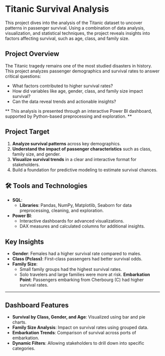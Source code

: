 # Titanic Survival Analysis 

This project dives into the analysis of the Titanic dataset to uncover patterns in passenger survival. Using a combination of data analysis, visualization, and statistical techniques, the project reveals insights into factors affecting survival, such as age, class, and family size.

## Project Overview
The Titanic tragedy remains one of the most studied disasters in history. This project analyzes passenger demographics and survival rates to answer critical questions:
* What factors contributed to higher survival rates?
* How did variables like age, gender, class, and family size impact survival?
* Can the data reveal trends and actionable insights?

** This analysis is presented through an interactive Power BI dashboard, supported by Python-based preprocessing and exploration.
**

##  Project Target
1. **Analyze survival patterns** across key demographics.
2. **Understand the impact of passenger characteristics** such as class, family size, and gender.
3. **Visualize survival trends** in a clear and interactive format for stakeholders.
4. Build a foundation for predictive modeling to estimate survival chances.


## 🛠️ Tools and Technologies
- **SQL**:
  - **Libraries**: Pandas, NumPy, Matplotlib, Seaborn for data preprocessing, cleaning, and exploration.
- **Power BI**:
  - Interactive dashboards for advanced visualizations.
  - DAX measures and calculated columns for additional insights.

## Key Insights
- **Gender**: Females had a higher survival rate compared to males.
- **Class (Pclass)**: First-class passengers had better survival odds.
- **Family Size**:
  * Small family groups had the highest survival rates.
  * Solo travelers and large families were more at risk.
  **Embarkation Point**: Passengers embarking from Cherbourg (C) had higher survival rates.

---

##  Dashboard Features
- **Survival by Class, Gender, and Age**: Visualized using bar and pie charts.
- **Family Size Analysis**: Impact on survival rates using grouped data.
- **Embarkation Trends**: Comparison of survival across ports of embarkation.
- **Dynamic Filters**: Allowing stakeholders to drill down into specific categories.


